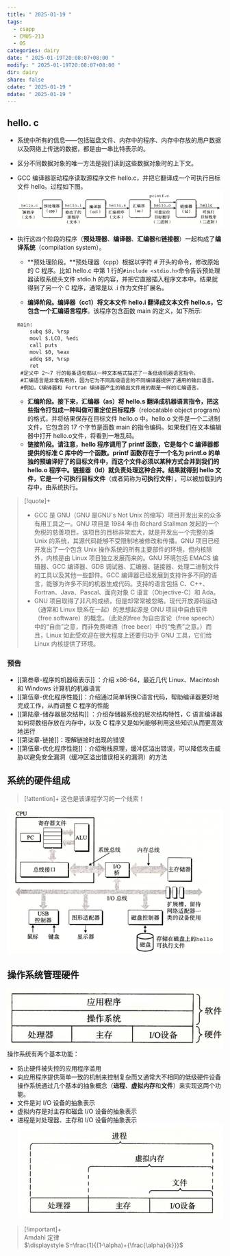 ```yaml
---
title: " 2025-01-19 "
tags:
  - csapp
  - CMU5-213
  - OS
categories: dairy
date: " 2025-01-19T20:08:07+08:00 "
modify: " 2025-01-19T20:08:07+08:00 "
dir: dairy
share: false
cdate: " 2025-01-19 "
mdate: " 2025-01-19 "
---
```


## hello. c

- 系统中所有的信息——包括磁盘文件、内存中的程序、内存中存放的用户数据以及网络上传送的数据，都是由一串比特表示的。
- 区分不同数据对象的唯一方法是我们读到这些数据对象时的上下文。
- GCC 编译器驱动程序读取源程序文件 hello.c，并把它翻译成一个可执行目标文件 hello。过程如下图。  
![image.png](https://raw.githubusercontent.com/Tendourisu/images/master/202501192024425.png)
- 执行这四个阶段的程序（**预处理器**、**编译器**、**汇编器**和**链接器**）一起构成了**编译系统**（compilation system）。
	- **预处理阶段。**预处理器（cpp）根据以字符 # 开头的命令，修改原始的 C 程序。比如 hello.c 中第 1 行的`#include <stdio.h>`命令告诉预处理器读取系统头文件 stdio.h 的内容，并把它直接插入程序文本中。结果就得到了另一个 C 程序，通常是以 .i 作为文件扩展名。
	    
	- **编译阶段。编译器（cc1）将文本文件 hello.i 翻译成文本文件 hello.s，它包含一个汇编语言程序**。该程序包含函数 main 的定义，如下所示∶

    ```assembly
    main:
        subq $8, %rsp
        movl $.LC0, %edi
        call puts
        movl $0, %eax
        addq $8, %rsp
        ret
	 #定义中 2～7 行的每条语句都以一种文本格式描述了一条低级机器语言指令。
	 #汇编语言是非常有用的，因为它为不同高级语言的不同编译器提供了通用的输出语言。
	 #例如，C编译器和 Fortran 编译器产生的输出文件用的都是一样的汇编语言。
    ```

	- **汇编阶段。接下来，汇编器（as）将 hello.s 翻译成机器语言指令，把这些指令打包成一种叫做可重定位目标程序**（relocatable object program）的格式，并将结果保存在目标文件 hello.o 中。hello.o 文件是一个二进制文件，它包含的 17 个字节是函数 main 的指令编码。如果我们在文本编辑器中打开 hello.o文件，将看到一堆乱码。
	- **链接阶段。请注意，hello 程序调用了 printf 函数，它是每个 C 编译器都提供的标准 C 库中的一个函数。printf 函数存在于一个名为 printf.o 的单独的预编译好了的目标文件中，而这个文件必须以某种方式合并到我们的 hello.o 程序中。链接器（ld）就负责处理这种合并。结果就得到 hello 文件，它是一个可执行目标文件**（或者简称为**可执行文件**），可以被加载到内存中，由系统执行。

>[!quote]+
>- GCC 是 GNU（GNU 是GNU's Not Unix 的缩写）项目开发出来的众多有用工具之一。GNU 项目是 1984 年由 Richard Stallman 发起的一个免税的慈善项目。该项目的目标非常宏大，就是开发出一个完整的类 Unix 的系统，其源代码能够不受限制地被修改和传播。GNU 项目已经开发出了一个包含 Unix 操作系统的所有主要部件的环境，但内核除外，内核是由 Linux 项目独立发展而来的。GNU 环境包括 EMACS 编辑器、GCC 编译器、GDB 调试器、汇编器、链接器、处理二进制文件的工具以及其他一些部件。GCC 编译器已经发展到支持许多不同的语言，能够为许多不同的机器生成代码。支持的语言包括 C、C++、Fortran、Java、Pascal、面向对象 C 语言（Objective-C）和 Ada。
>- GNU 项目取得了非凡的成绩，但是却常常被忽略。现代开放源码运动（通常和 Linux 联系在一起）的思想起源是 GNU 项目中自由软件（free software）的概念。（此处的free 为自由言论（free speech）中的“自由”之意，而非免费啤酒（free beer）中的“免费”之意。）而且，Linux 如此受欢迎在很大程度上还要归功于 GNU 工具，它们给 Linux 内核提供了环境。

### 预告 

- [[第叁章-程序的机器级表示]] ：介绍 x86-64，最近几代 Linux、Macintosh 和 Windows 计算机的机器语言
- [[第伍章-优化程序性能]]：介绍通过简单转换C语言代码，帮助编译器更好地完成工作，从而调整 C 程序的性能
- [[第陆章-储存器层次结构]] ：介绍存储器系统的层次结构特性，C 语言编译器如何将数组存放在内存中，以及 C 程序又是如何能够利用这些知识从而更高效地运行
- [[第柒章-链接]]：理解链接时出现的错误
- [[第伍章-优化程序性能]]：介绍堆栈原理，缓冲区溢出错误，可以降低攻击威胁以避免安全漏洞（缓冲区溢出错误相关的漏洞）的方法

## 系统的硬件组成

>[!attention]+ 这也是该课程学习的一个线索！

![image.png](https://raw.githubusercontent.com/Tendourisu/images/master/202501192102492.png)

## 操作系统管理硬件

![image.png](https://raw.githubusercontent.com/Tendourisu/images/master/202501201346308.png)  
操作系统有两个基本功能：

- 防止硬件被失控的应用程序滥用
- 向应用程序提供简单一致的机制来控制复杂而又通常大不相同的低级硬件设备  
操作系统通过几个基本的抽象概念（**进程**、**虚拟内存**和**文件**）来实现这两个功能。
- 文件是对 I/O 设备的抽象表示
- 虚拟内存是对主存和磁盘 I/O 设备的抽象表示
- 进程是对处理器、主存和 I/O 设备的抽象表示  
![image.png](https://raw.githubusercontent.com/Tendourisu/images/master/202501201347279.png)

>[!important]+  
>Amdahl 定律  
$\displaystyle S=\frac{1}{(1-\alpha)+{\frac{\alpha}{k}}}$
